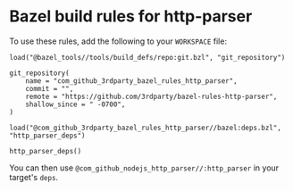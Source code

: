 # Bazel build rules for http-parser

To use these rules, add the following to your `WORKSPACE` file:

```bazel
load("@bazel_tools//tools/build_defs/repo:git.bzl", "git_repository")

git_repository(
    name = "com_github_3rdparty_bazel_rules_http_parser",
    commit = "",
    remote = "https://github.com/3rdparty/bazel-rules-http-parser",
    shallow_since = " -0700",
)

load("@com_github_3rdparty_bazel_rules_http_parser//bazel:deps.bzl", "http_parser_deps")

http_parser_deps()
```

You can then use `@com_github_nodejs_http_parser//:http_parser` in your target's `deps`.
